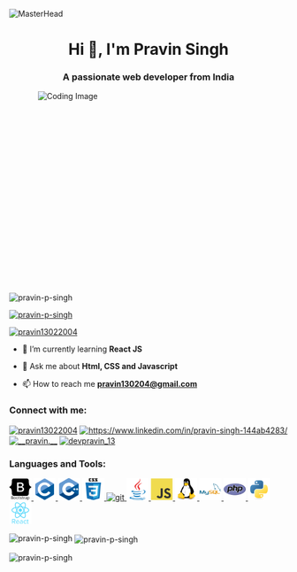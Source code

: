 ![MasterHead](https://mir-s3-cdn-cf.behance.net/project_modules/max_1200/79731568097599.5b50bca477735.jpg)
<h1 align="center">Hi 👋, I'm Pravin Singh</h1>
<h3 align="center">A passionate web developer from India</h3>
<img alt="Coding Image" align="center" width="400" height="350" src="https://media.tenor.com/2uyENRmiUt0AAAAC/coding.gif" style="display:block; margin: 0 auto;">

<p align="left"> <img src="https://komarev.com/ghpvc/?username=pravin-p-singh&label=Profile%20views&color=0e75b6&style=flat" alt="pravin-p-singh" /> </p>

<p align="left"> <a href="https://github.com/ryo-ma/github-profile-trophy"><img src="https://github-profile-trophy.vercel.app/?username=pravin-p-singh" alt="pravin-p-singh" /></a> </p>

<p align="left"> <a href="https://twitter.com/pravin13022004" target="blank"><img src="https://img.shields.io/twitter/follow/pravin13022004?logo=twitter&style=for-the-badge" alt="pravin13022004" /></a> </p>

- 🌱 I’m currently learning **React JS**

- 💬 Ask me about **Html, CSS and Javascript**

- 📫 How to reach me **pravin130204@gmail.com**

<h3 align="left">Connect with me:</h3>
<p align="left">
<a href="https://twitter.com/pravin13022004" target="blank"><img align="center" src="https://raw.githubusercontent.com/rahuldkjain/github-profile-readme-generator/master/src/images/icons/Social/twitter.svg" alt="pravin13022004" height="30" width="40" /></a>
<a href="https://linkedin.com/in/https://www.linkedin.com/in/pravin-singh-144ab4283/" target="blank"><img align="center" src="https://raw.githubusercontent.com/rahuldkjain/github-profile-readme-generator/master/src/images/icons/Social/linked-in-alt.svg" alt="https://www.linkedin.com/in/pravin-singh-144ab4283/" height="30" width="40" /></a>
<a href="https://instagram.com/___pravin.___" target="blank"><img align="center" src="https://raw.githubusercontent.com/rahuldkjain/github-profile-readme-generator/master/src/images/icons/Social/instagram.svg" alt="__pravin.__" height="30" width="40" /></a>
<a href="https://www.codechef.com/users/devpravin_13" target="blank"><img align="center" src="https://cdn.jsdelivr.net/npm/simple-icons@3.1.0/icons/codechef.svg" alt="devpravin_13" height="30" width="40" /></a>
</p>

<h3 align="left">Languages and Tools:</h3>
<p align="left"> <a href="https://getbootstrap.com" target="_blank" rel="noreferrer"> <img src="https://raw.githubusercontent.com/devicons/devicon/master/icons/bootstrap/bootstrap-plain-wordmark.svg" alt="bootstrap" width="40" height="40"/> </a> <a href="https://www.cprogramming.com/" target="_blank" rel="noreferrer"> <img src="https://raw.githubusercontent.com/devicons/devicon/master/icons/c/c-original.svg" alt="c" width="40" height="40"/> </a> <a href="https://www.w3schools.com/cpp/" target="_blank" rel="noreferrer"> <img src="https://raw.githubusercontent.com/devicons/devicon/master/icons/cplusplus/cplusplus-original.svg" alt="cplusplus" width="40" height="40"/> </a> <a href="https://www.w3schools.com/css/" target="_blank" rel="noreferrer"> <img src="https://raw.githubusercontent.com/devicons/devicon/master/icons/css3/css3-original-wordmark.svg" alt="css3" width="40" height="40"/> </a> <a href="https://git-scm.com/" target="_blank" rel="noreferrer"> <img src="https://www.vectorlogo.zone/logos/git-scm/git-scm-icon.svg" alt="git" width="40" height="40"/> </a> <a href="https://www.java.com" target="_blank" rel="noreferrer"> <img src="https://raw.githubusercontent.com/devicons/devicon/master/icons/java/java-original.svg" alt="java" width="40" height="40"/> </a> <a href="https://developer.mozilla.org/en-US/docs/Web/JavaScript" target="_blank" rel="noreferrer"> <img src="https://raw.githubusercontent.com/devicons/devicon/master/icons/javascript/javascript-original.svg" alt="javascript" width="40" height="40"/> </a> <a href="https://www.linux.org/" target="_blank" rel="noreferrer"> <img src="https://raw.githubusercontent.com/devicons/devicon/master/icons/linux/linux-original.svg" alt="linux" width="40" height="40"/> </a> <a href="https://www.mysql.com/" target="_blank" rel="noreferrer"> <img src="https://raw.githubusercontent.com/devicons/devicon/master/icons/mysql/mysql-original-wordmark.svg" alt="mysql" width="40" height="40"/> </a> <a href="https://www.php.net" target="_blank" rel="noreferrer"> <img src="https://raw.githubusercontent.com/devicons/devicon/master/icons/php/php-original.svg" alt="php" width="40" height="40"/> </a> <a href="https://www.python.org" target="_blank" rel="noreferrer"> <img src="https://raw.githubusercontent.com/devicons/devicon/master/icons/python/python-original.svg" alt="python" width="40" height="40"/> </a> <a href="https://reactjs.org/" target="_blank" rel="noreferrer"> <img src="https://raw.githubusercontent.com/devicons/devicon/master/icons/react/react-original-wordmark.svg" alt="react" width="40" height="40"/> </a> </p>

<p><img align="left" src="https://github-readme-stats.vercel.app/api/top-langs?username=pravin-p-singh&show_icons=true&locale=en&layout=compact" alt="pravin-p-singh" /></p>

<p>&nbsp;<img align="center" src="https://github-readme-stats.vercel.app/api?username=pravin-p-singh&show_icons=true&locale=en" alt="pravin-p-singh" /></p>

<p><img align="center" src="https://github-readme-streak-stats.herokuapp.com/?user=pravin-p-singh&" alt="pravin-p-singh" /></p>
